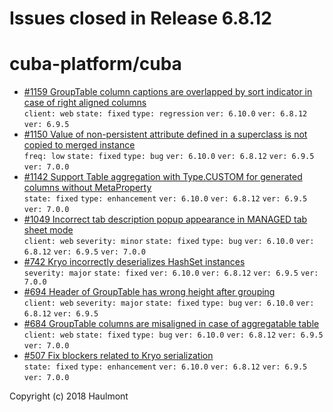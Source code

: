 # Issues closed in Release 6.8.12

# cuba-platform/cuba

* [#1159 GroupTable column captions are overlapped by sort indicator in case of right aligned columns](https://github.com/cuba-platform/cuba/issues/1159) \
    `client: web` `state: fixed` `type: regression` `ver: 6.10.0` `ver: 6.8.12` `ver: 6.9.5` 
* [#1150 Value of non-persistent attribute defined in a superclass is not copied to merged instance](https://github.com/cuba-platform/cuba/issues/1150) \
    `freq: low` `state: fixed` `type: bug` `ver: 6.10.0` `ver: 6.8.12` `ver: 6.9.5` `ver: 7.0.0` 
* [#1142 Support Table aggregation with Type.CUSTOM for generated columns without MetaProperty](https://github.com/cuba-platform/cuba/issues/1142) \
    `state: fixed` `type: enhancement` `ver: 6.10.0` `ver: 6.8.12` `ver: 6.9.5` `ver: 7.0.0` 
* [#1049 Incorrect tab description popup appearance in MANAGED tab sheet mode](https://github.com/cuba-platform/cuba/issues/1049) \
    `client: web` `severity: minor` `state: fixed` `type: bug` `ver: 6.10.0` `ver: 6.8.12` `ver: 6.9.5` `ver: 7.0.0` 
* [#742 Kryo incorrectly deserializes HashSet instances](https://github.com/cuba-platform/cuba/issues/742) \
    `severity: major` `state: fixed` `ver: 6.10.0` `ver: 6.8.12` `ver: 6.9.5` `ver: 7.0.0` 
* [#694 Header of GroupTable has wrong height after grouping](https://github.com/cuba-platform/cuba/issues/694) \
    `client: web` `severity: major` `state: fixed` `type: bug` `ver: 6.10.0` `ver: 6.8.12` `ver: 6.9.5` 
* [#684 GroupTable columns are misaligned in case of aggregatable table](https://github.com/cuba-platform/cuba/issues/684) \
    `client: web` `state: fixed` `type: bug` `ver: 6.10.0` `ver: 6.8.12` `ver: 6.9.5` `ver: 7.0.0` 
* [#507 Fix blockers related to Kryo serialization](https://github.com/cuba-platform/cuba/issues/507) \
    `state: fixed` `type: enhancement` `ver: 6.10.0` `ver: 6.8.12` `ver: 6.9.5` `ver: 7.0.0` 


Copyright (c) 2018 Haulmont
